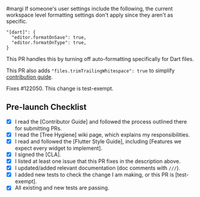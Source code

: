 #margi
If someone's user settings include the following, the current workspace
level formatting settings don't apply since they aren't as specific.
```
"[dart]": {
  "editor.formatOnSave": true,
  "editor.formatOnType": true,
}
```

This PR handles this by turning off auto-formatting specifically for
Dart files.

This PR also adds `"files.trimTrailingWhitespace": true` to simplify
[contribution
guide](https://github.com/flutter/flutter/wiki/Setting-up-the-Framework-development-environment#set-up-your-environment).

Fixes #122050. This change is
test-exempt.

## Pre-launch Checklist

- [x] I read the [Contributor Guide] and followed the process outlined
there for submitting PRs.
- [x] I read the [Tree Hygiene] wiki page, which explains my
responsibilities.
- [x] I read and followed the [Flutter Style Guide], including [Features
we expect every widget to implement].
- [x] I signed the [CLA].
- [x] I listed at least one issue that this PR fixes in the description
above.
- [x] I updated/added relevant documentation (doc comments with `///`).
- [x] I added new tests to check the change I am making, or this PR is
[test-exempt].
- [x] All existing and new tests are passing.
